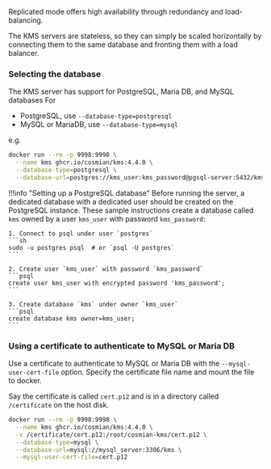 
Replicated mode offers high availability through redundancy and load-balancing.

The KMS servers are stateless, so they can simply be scaled horizontally by connecting them to the same database and fronting them with a load balancer.

### Selecting the database

The KMS server has support for PostgreSQL, Maria DB, and MySQL databases
For

- PostgreSQL, use `--database-type=postgresql`
- MySQL or MariaDB, use `--database-type=mysql`

e.g.

```sh
docker run --rm -p 9998:9998 \
  --name kms ghcr.io/cosmian/kms:4.4.0 \
  --database-type=postgresql \
  --database-url=postgres://kms_user:kms_password@pgsql-server:5432/kms

```

!!!info "Setting up a PostgreSQL database"
    Before running the server, a dedicated database with a dedicated user should be created on the PostgreSQL instance. These sample instructions create a database called `kms` owned by a user `kms_user` with password `kms_password`:

    1. Connect to psql under user `postgres`
    ```sh
    sudo -u postgres psql  # or `psql -U postgres`
    ```

    2. Create user `kms_user` with password `kms_password`
    ```psql
    create user kms_user with encrypted password 'kms_password';
    ```

    3. Create database `kms` under owner `kms_user`
    ```psql
    create database kms owner=kms_user;
    ```

### Using a certificate to authenticate to MySQL or Maria DB

Use a certificate to authenticate to MySQL or Maria DB with the `--mysql-user-cert-file` option. Specify the certificate file name and mount the file to docker.

Say the certificate is called `cert.p12` and is in a directory called `/certificate` on the host disk.

```sh
docker run --rm -p 9998:9998 \
  --name kms ghcr.io/cosmian/kms:4.4.0 \
  -v /certificate/cert.p12:/root/cosmian-kms/cert.p12 \
  --database-type=mysql \
  --database-url=mysql://mysql_server:3306/kms \
  --mysql-user-cert-file=cert.p12
```
